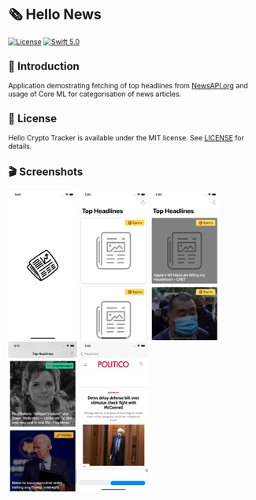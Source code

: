 # 🗞 Hello News

[![License](https://img.shields.io/badge/license-MIT-blue.svg?style=flat)](http://mit-license.org)
[![Swift 5.0](https://img.shields.io/badge/Swift-5.0-orange.svg?style=flat)](https://developer.apple.com/swift/)

## 👋 Introduction

Application demostrating fetching of top headlines from [NewsAPI.org](https://newsapi.org/docs) and usage of Core ML for categorisation of news articles.

## 📄 License

Hello Crypto Tracker is available under the MIT license. See [LICENSE](https://github.com/Aditi3/crypto-tracker-example/blob/develop/LICENSE) for details.

## 🎬 Screenshots

<p float="left"> 
<img src="/images/image-1.png" width="140">
<img src="/images/image-2.png" width="140">
<img src="/images/image-3.png" width="140">
<img src="/images/image-4.png" width="140">
<img src="/images/image-5.png" width="140">
</p>
